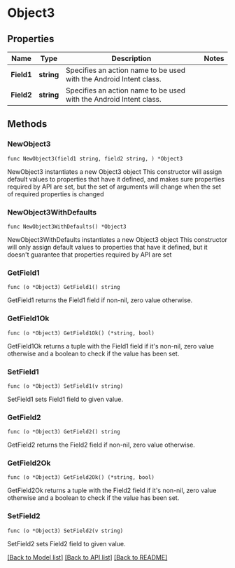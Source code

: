 # Object3

## Properties

Name | Type | Description | Notes
------------ | ------------- | ------------- | -------------
**Field1** | **string** | Specifies an action name to be used with the Android Intent class. | 
**Field2** | **string** | Specifies an action name to be used with the Android Intent class. | 

## Methods

### NewObject3

`func NewObject3(field1 string, field2 string, ) *Object3`

NewObject3 instantiates a new Object3 object
This constructor will assign default values to properties that have it defined,
and makes sure properties required by API are set, but the set of arguments
will change when the set of required properties is changed

### NewObject3WithDefaults

`func NewObject3WithDefaults() *Object3`

NewObject3WithDefaults instantiates a new Object3 object
This constructor will only assign default values to properties that have it defined,
but it doesn't guarantee that properties required by API are set

### GetField1

`func (o *Object3) GetField1() string`

GetField1 returns the Field1 field if non-nil, zero value otherwise.

### GetField1Ok

`func (o *Object3) GetField1Ok() (*string, bool)`

GetField1Ok returns a tuple with the Field1 field if it's non-nil, zero value otherwise
and a boolean to check if the value has been set.

### SetField1

`func (o *Object3) SetField1(v string)`

SetField1 sets Field1 field to given value.


### GetField2

`func (o *Object3) GetField2() string`

GetField2 returns the Field2 field if non-nil, zero value otherwise.

### GetField2Ok

`func (o *Object3) GetField2Ok() (*string, bool)`

GetField2Ok returns a tuple with the Field2 field if it's non-nil, zero value otherwise
and a boolean to check if the value has been set.

### SetField2

`func (o *Object3) SetField2(v string)`

SetField2 sets Field2 field to given value.



[[Back to Model list]](../README.md#documentation-for-models) [[Back to API list]](../README.md#documentation-for-api-endpoints) [[Back to README]](../README.md)


